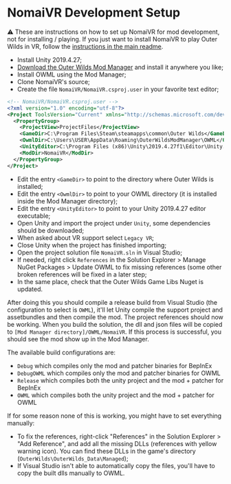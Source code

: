 # NomaiVR Development Setup

:warning: These are instructions on how to set up NomaiVR for mod development, not for installing / playing. If you just want to install NomaiVR to play Outer Wilds in VR, follow the [instructions in the main readme](https://github.com/Raicuparta/nomai-vr#installation).

- Install Unity 2019.4.27;
- [Download the Outer Wilds Mod Manager](https://outerwildsmods.com/) and install it anywhere you like;
- Install OWML using the Mod Manager;
- Clone NomaiVR's source;
- Create the file `NomaiVR/NomaiVR.csproj.user` in your favorite text editor;

```xml
<!-- NomaiVR/NomaiVR.csproj.user -->
<?xml version="1.0" encoding="utf-8"?>
<Project ToolsVersion="Current" xmlns="http://schemas.microsoft.com/developer/msbuild/2003">
  <PropertyGroup>
    <ProjectView>ProjectFiles</ProjectView>
    <GameDir>C:\Program Files\Steam\steamapps\common\Outer Wilds</GameDir>
    <OwmlDir>C:\Users\USER\AppData\Roaming\OuterWildsModManager\OWML</OwmlDir>
    <UnityEditor>C:\Program Files (x86)\Unity\2019.4.27f1\Editor\Unity.exe</UnityEditor>
    <ModDir>NomaiVR</ModDir>
  </PropertyGroup>
</Project>
```

- Edit the entry `<GameDir>` to point to the directory where Outer Wilds is installed;
- Edit the entry `<OwmlDir>` to point to your OWML directory (it is installed inside the Mod Manager directory);
- Edit the entry `<UnityEditor>` to point to your Unity 2019.4.27 editor executable;
- Open Unity and import the project under `Unity`, some dependencies should be downloaded;
- When asked about VR support select `Legacy VR`;
- Close Unity when the project has finished importing;
- Open the project solution file `NomaiVR.sln` in Visual Studio;
- If needed, right click `References` in the Solution Explorer > Manage NuGet Packages > Update OWML to fix missing references (some other broken references will be fixed in a later step;
- In the same place, check that the Outer Wilds Game Libs Nuget is updated.

After doing this you should compile a release build from Visual Studio (the configuration to select is `OWML`), it'll let Unity compile the support project and assetbundles and then compile the mod.
The project references should now be working. When you build the solution, the dll and json files will be copied to `[Mod Manager directory]/OWML/NomaiVR`. If this process is successful, you should see the mod show up in the Mod Manager.

The available build configurations are:

- `Debug` which compiles only the mod and patcher binaries for BepInEx
- `DebugOWML` which compiles only the mod and patcher binaries for OWML
- `Release` which compiles both the unity project and the mod + patcher for BepInEx
- `OWML` which compiles both the unity project and the mod + patcher for OWML

If for some reason none of this is working, you might have to set everything manually:

- To fix the references, right-click "References" in the Solution Explorer > "Add Reference", and add all the missing DLLs (references with yellow warning icon). You can find these DLLs in the game's directory (`OuterWilds\OuterWilds_Data\Managed`);
- If Visual Studio isn't able to automatically copy the files, you'll have to copy the built dlls manually to OWML.
